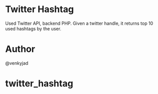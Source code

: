 Twitter Hashtag
===========

Used Twitter API, backend PHP. Given a twitter handle, it returns top 10 used hashtags by the user.


Author
===========
@venkyjad
# twitter_hashtag
